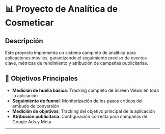 # 📊 Proyecto de Analítica de Cosmeticar

## Descripción

Este proyecto implementa un sistema completo de analítica para aplicaciones móviles, garantizando el seguimiento preciso de eventos clave, métricas de rendimiento y atribución de campañas publicitarias.

## 🎯 Objetivos Principales

- **Medición de huella básica**: Tracking completo de Screen Views en toda la aplicación
- **Seguimiento de funnel**: Monitorización de los pasos críticos del embudo de conversión
- **Medición de objetivos**: Tracking del objetivo principal de la aplicación
- **Atribución publicitaria**: Configuración correcta para campañas de Google Ads y Meta

---
